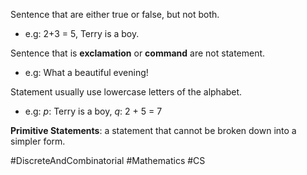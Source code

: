 Sentence that are either true or false, but not both.
- e.g: 2+3 = 5, Terry is a boy.

Sentence that is **exclamation** or **command** are not statement.
- e.g: What a beautiful evening!

Statement usually use lowercase letters of the alphabet.
- e.g:  $p$: Terry is a boy, $q$: 2 + 5 = 7

**Primitive Statements**: a statement that cannot be broken down into a simpler form.

#DiscreteAndCombinatorial #Mathematics #CS 